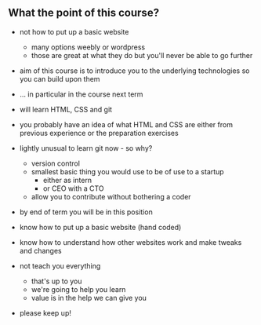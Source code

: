 ## What the point of this course?

* not how to put up a basic website
    * many options weebly or wordpress
    * those are great at what they do but you'll never be able to go further
* aim of this course is to introduce you to the underlying technologies so you can build upon them
* ... in particular in the course next term

* will learn HTML, CSS and git
* you probably have an idea of what HTML and CSS are either from previous experience or the preparation exercises
* lightly unusual to learn git now - so why?
    * version control
    * smallest basic thing you would use to be of use to a startup
        * either as intern
        * or CEO with a CTO
    * allow you to contribute without bothering a coder

* by end of term you will be in this position
* know how to put up a basic website (hand coded)
* know how to understand how other websites work and make tweaks and changes

* not teach you everything
    * that's up to you
    * we're going to help you learn
    * value is in the help we can give you
* please keep up!